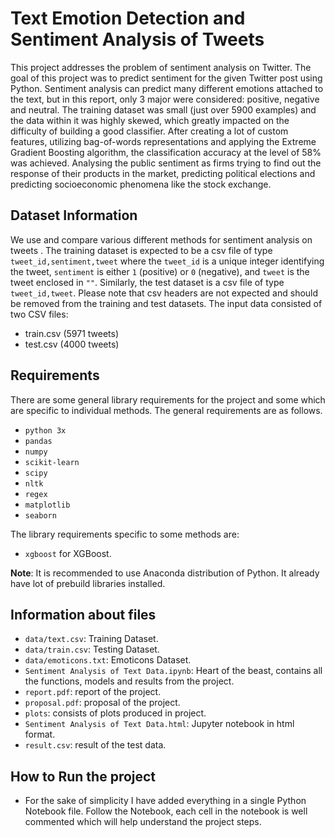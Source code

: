 # Text Emotion Detection and Sentiment Analysis of Tweets

This project addresses the problem of sentiment analysis on Twitter. The goal of this project was to predict sentiment for the given Twitter post using Python. Sentiment analysis can predict many different emotions attached to the text, but in this report, only 3 major were considered: positive, negative and neutral. The training dataset was small (just over 5900 examples) and the data within it was highly skewed, which greatly impacted on the difficulty of building a good classifier. After creating a lot of custom features, utilizing bag-of-words representations and applying the Extreme Gradient Boosting algorithm, the classification accuracy at the level of 58% was achieved. Analysing the public sentiment as firms trying to find out the response of their products in the market, predicting political elections and predicting socioeconomic phenomena like the stock exchange.

## Dataset Information

We use and compare various different methods for sentiment analysis on tweets . The training dataset is expected to be a csv file of type `tweet_id,sentiment,tweet` where the `tweet_id` is a unique integer identifying the tweet, `sentiment` is either `1` (positive) or `0` (negative), and `tweet` is the tweet enclosed in `""`. Similarly, the test dataset is a csv file of type `tweet_id,tweet`. Please note that csv headers are not expected and should be removed from the training and test datasets.
The input data consisted of two CSV files:
* train.csv (5971 tweets)
* test.csv (4000 tweets)

## Requirements

There are some general library requirements for the project and some which are specific to individual methods. The general requirements are as follows.
* `python 3x`
* `pandas`
* `numpy`
* `scikit-learn`
* `scipy`
* `nltk`
* `regex`
* `matplotlib`
* `seaborn`

The library requirements specific to some methods are:
* `xgboost` for XGBoost.

**Note**: It is recommended to use Anaconda distribution of Python. It already have lot of prebuild libraries installed.

## Information about files

* `data/text.csv`: Training Dataset.
* `data/train.csv`: Testing Dataset.
* `data/emoticons.txt`: Emoticons Dataset.
* `Sentiment Analysis of Text Data.ipynb`: Heart of the beast, contains all the functions, models and results from the project.
* `report.pdf`: report of the project.
* `proposal.pdf`: proposal of the project.
* `plots`: consists of plots produced in project.
* `Sentiment Analysis of Text Data.html`: Jupyter notebook in html format.
* `result.csv`: result of the test data.

 ## How to Run the project

* For the sake of simplicity I have added everything in a single Python Notebook file. Follow the Notebook, each cell in the notebook is 
well commented which will help understand the project steps.
